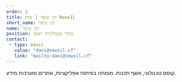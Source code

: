 ```yaml
---
order: 2
title: דני שיפר | צוות NewsIL
short_name: דני שיפר
name: דני שיפר
position: מנהל טכנולוגיות ראשי
contact:
 - type: email
   value: "dani@newsil.cf"
   link: "mailto:dani@newsil.cf"
---
```

קוסם טכנולוגי, אשף תכנות. מומחה בפיתוח אפליקציות, אתרים ומערכות מידע.